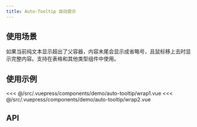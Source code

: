```yaml
---
title: Auto-Tooltip 自动提示
---
```


## 使用场景

如果当前纯文本显示超出了父容器，内容末尾会显示成省略号，且鼠标移上去时显示完整内容。支持在表格和其他类型组件中使用。


## 使用示例

<layout-code-box title="在正常的页面展示中使用" description="通过 text 指定文本，如果文本已经超出了父容器的宽度就会自动显示成省略号，如果传递的文本是空的会自动显示成两个横杠">
  <demo-auto-tooltip-wrap1 />
  <highlight-code slot="codeText" lang="vue">
<<< @/src/.vuepress/components/demo/auto-tooltip/wrap1.vue
  </highlight-code>
</layout-code-box>

<layout-code-box title="在 table 中使用" description="如果表格没有指定列宽度，需要设置 scroll={x: '100%'}，否则内容的自适应会撑开表格">
  <demo-auto-tooltip-wrap2 />
  <highlight-code slot="codeText" lang="vue">
<<< @/src/.vuepress/components/demo/auto-tooltip/wrap2.vue
  </highlight-code>
</layout-code-box>


## API

<layout-table title="Attributes" :columns="columns" :dataSource="records" />

<script>
  export default {
    data() {
      return { 
        columns: ['参数', '说明', '类型', '可选值', '默认值'],
        records: [{
          0: 'text',
          1: '文本内容',
          2: 'String | Number',
          3: '--',
          4: '\'\''
        }, {
          0: 'title',
          1: '自定义要显示出来的文本内容',
          2: 'String | Number',
          3: '--',
          4: '\'\''
        }, {
          0: 'hr',
          1: '占位符，同 text-fill 组件',
          2: 'String',
          3: '--',
          4: '--'
        }]
      }
    }
  }
</script>

<style>
</style>
